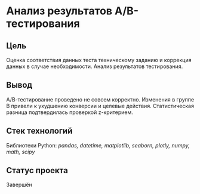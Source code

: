 # Анализ результатов А/В-тестирования
## Цель
Оценка соответствия данных теста техническому заданию и коррекция данных в случае необходимости. Анализ результатов тестирования.

## Вывод
А/В-тестирование проведено не совсем корректно. Изменения в группе В привели к ухудшению конверсии и целевые действия. Статистическая разница подтвердилась проверкой z-критерием. 

## Стек технологий
Библиотеки Python: *pandas, datetime, matplotlib, seaborn, plotly, numpy, math, scipy*

## Статус проекта
Завершён

